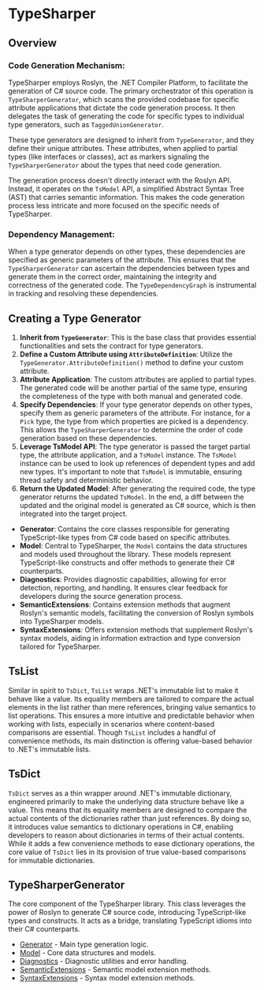 
# TypeSharper


## Overview

### Code Generation Mechanism:

TypeSharper employs Roslyn, the .NET Compiler Platform, to facilitate the generation of C# source code. The primary orchestrator of this operation is `TypeSharperGenerator`, which scans the provided codebase for specific attribute applications that dictate the code generation process. It then delegates the task of generating the code for specific types to individual type generators, such as `TaggedUnionGenerator`.

These type generators are designed to inherit from `TypeGenerator`, and they define their unique attributes. These attributes, when applied to partial types (like interfaces or classes), act as markers signaling the `TypeSharperGenerator` about the types that need code generation.

The generation process doesn't directly interact with the Roslyn API. Instead, it operates on the `TsModel` API, a simplified Abstract Syntax Tree (AST) that carries semantic information. This makes the code generation process less intricate and more focused on the specific needs of TypeSharper.

### Dependency Management:

When a type generator depends on other types, these dependencies are specified as generic parameters of the attribute. This ensures that the `TypeSharperGenerator` can ascertain the dependencies between types and generate them in the correct order, maintaining the integrity and correctness of the generated code. The `TypeDependencyGraph` is instrumental in tracking and resolving these dependencies.

## Creating a Type Generator

1. **Inherit from `TypeGenerator`**: This is the base class that provides essential functionalities and sets the contract for type generators.
2. **Define a Custom Attribute using `AttributeDefinition`**: Utilize the `TypeGenerator.AttributeDefinition()` method to define your custom attribute.
3. **Attribute Application**: The custom attributes are applied to partial types. The generated code will be another partial of the same type, ensuring the completeness of the type with both manual and generated code.
4. **Specify Dependencies**: If your type generator depends on other types, specify them as generic parameters of the attribute. For instance, for a `Pick` type, the type from which properties are picked is a dependency. This allows the `TypeSharperGenerator` to determine the order of code generation based on these dependencies.
5. **Leverage TsModel API**: The type generator is passed the target partial type, the attribute application, and a `TsModel` instance. The `TsModel` instance can be used to look up references of dependent types and add new types. It's important to note that `TsModel` is immutable, ensuring thread safety and deterministic behavior.
6. **Return the Updated Model**: After generating the required code, the type generator returns the updated `TsModel`. In the end, a diff between the updated and the original model is generated as C# source, which is then integrated into the target project.



- **Generator**: Contains the core classes responsible for generating TypeScript-like types from C# code based on specific attributes.
- **Model**: Central to TypeSharper, the `Model` contains the data structures and models used throughout the library. These models represent TypeScript-like constructs and offer methods to generate their C# counterparts.
- **Diagnostics**: Provides diagnostic capabilities, allowing for error detection, reporting, and handling. It ensures clear feedback for developers during the source generation process.
- **SemanticExtensions**: Contains extension methods that augment Roslyn's semantic models, facilitating the conversion of Roslyn symbols into TypeSharper models.
- **SyntaxExtensions**: Offers extension methods that supplement Roslyn's syntax models, aiding in information extraction and type conversion tailored for TypeSharper.



## TsList

Similar in spirit to `TsDict`, `TsList` wraps .NET's immutable list to make it behave like a value. Its equality members are tailored to compare the actual elements in the list rather than mere references, bringing value semantics to list operations. This ensures a more intuitive and predictable behavior when working with lists, especially in scenarios where content-based comparisons are essential. Though `TsList` includes a handful of convenience methods, its main distinction is offering value-based behavior to .NET's immutable lists.

## TsDict

`TsDict` serves as a thin wrapper around .NET's immutable dictionary, engineered primarily to make the underlying data structure behave like a value. This means that its equality members are designed to compare the actual contents of the dictionaries rather than just references. By doing so, it introduces value semantics to dictionary operations in C#, enabling developers to reason about dictionaries in terms of their actual contents. While it adds a few convenience methods to ease dictionary operations, the core value of `TsDict` lies in its provision of true value-based comparisons for immutable dictionaries.

## TypeSharperGenerator

The core component of the TypeSharper library. This class leverages the power of Roslyn to generate C# source code, introducing TypeScript-like types and constructs. It acts as a bridge, translating TypeScript idioms into their C# counterparts.



- [Generator](./Generator/README.md) - Main type generation logic.
- [Model](./Model/README.md) - Core data structures and models.
- [Diagnostics](./Diagnostics/README.md) - Diagnostic utilities and error handling.
- [SemanticExtensions](./SemanticExtensions/README.md) - Semantic model extension methods.
- [SyntaxExtensions](./SyntaxExtensions/README.md) - Syntax model extension methods.
